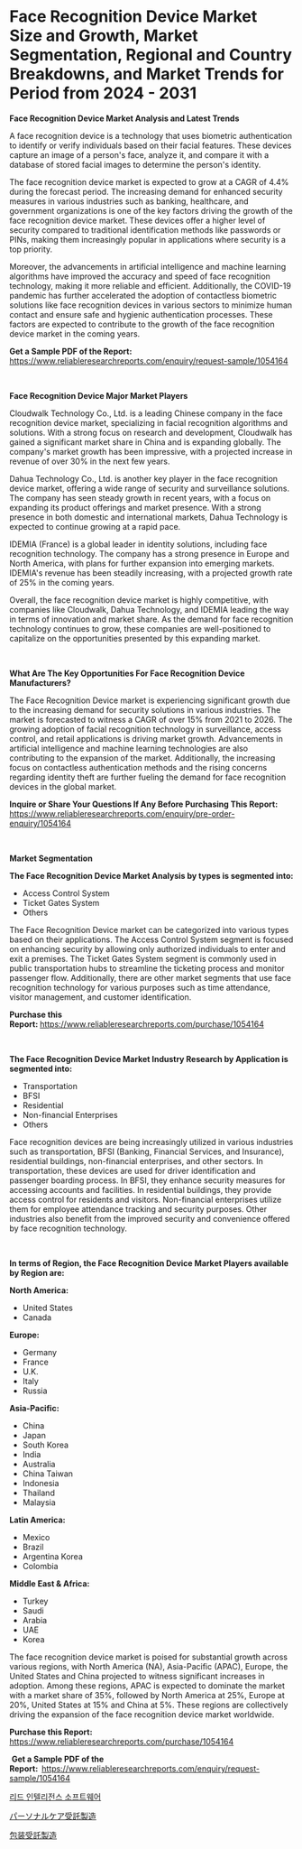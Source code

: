 <p><h1>Face Recognition Device Market Size and Growth, Market Segmentation, Regional and Country Breakdowns, and Market Trends for Period from 2024 -  2031</h1></p><p><strong>Face Recognition Device Market Analysis and Latest Trends</strong></p>
<p><p>A face recognition device is a technology that uses biometric authentication to identify or verify individuals based on their facial features. These devices capture an image of a person's face, analyze it, and compare it with a database of stored facial images to determine the person's identity.</p><p>The face recognition device market is expected to grow at a CAGR of 4.4% during the forecast period. The increasing demand for enhanced security measures in various industries such as banking, healthcare, and government organizations is one of the key factors driving the growth of the face recognition device market. These devices offer a higher level of security compared to traditional identification methods like passwords or PINs, making them increasingly popular in applications where security is a top priority.</p><p>Moreover, the advancements in artificial intelligence and machine learning algorithms have improved the accuracy and speed of face recognition technology, making it more reliable and efficient. Additionally, the COVID-19 pandemic has further accelerated the adoption of contactless biometric solutions like face recognition devices in various sectors to minimize human contact and ensure safe and hygienic authentication processes. These factors are expected to contribute to the growth of the face recognition device market in the coming years.</p></p>
<p><strong>Get a Sample PDF of the Report:&nbsp;</strong> <a href="https://www.reliableresearchreports.com/enquiry/request-sample/1054164">https://www.reliableresearchreports.com/enquiry/request-sample/1054164</a></p>
<p>&nbsp;</p>
<p><strong>Face Recognition Device Major Market Players</strong></p>
<p><p>Cloudwalk Technology Co., Ltd. is a leading Chinese company in the face recognition device market, specializing in facial recognition algorithms and solutions. With a strong focus on research and development, Cloudwalk has gained a significant market share in China and is expanding globally. The company's market growth has been impressive, with a projected increase in revenue of over 30% in the next few years.</p><p>Dahua Technology Co., Ltd. is another key player in the face recognition device market, offering a wide range of security and surveillance solutions. The company has seen steady growth in recent years, with a focus on expanding its product offerings and market presence. With a strong presence in both domestic and international markets, Dahua Technology is expected to continue growing at a rapid pace.</p><p>IDEMIA (France) is a global leader in identity solutions, including face recognition technology. The company has a strong presence in Europe and North America, with plans for further expansion into emerging markets. IDEMIA's revenue has been steadily increasing, with a projected growth rate of 25% in the coming years.</p><p>Overall, the face recognition device market is highly competitive, with companies like Cloudwalk, Dahua Technology, and IDEMIA leading the way in terms of innovation and market share. As the demand for face recognition technology continues to grow, these companies are well-positioned to capitalize on the opportunities presented by this expanding market.</p></p>
<p>&nbsp;</p>
<p><strong>What Are The Key Opportunities For Face Recognition Device Manufacturers?</strong></p>
<p><p>The Face Recognition Device market is experiencing significant growth due to the increasing demand for security solutions in various industries. The market is forecasted to witness a CAGR of over 15% from 2021 to 2026. The growing adoption of facial recognition technology in surveillance, access control, and retail applications is driving market growth. Advancements in artificial intelligence and machine learning technologies are also contributing to the expansion of the market. Additionally, the increasing focus on contactless authentication methods and the rising concerns regarding identity theft are further fueling the demand for face recognition devices in the global market.</p></p>
<p><strong>Inquire or Share Your Questions If Any Before Purchasing This Report:</strong> <a href="https://www.reliableresearchreports.com/enquiry/pre-order-enquiry/1054164">https://www.reliableresearchreports.com/enquiry/pre-order-enquiry/1054164</a></p>
<p>&nbsp;</p>
<p><strong>Market Segmentation</strong></p>
<p><strong>The Face Recognition Device Market Analysis by types is segmented into:</strong></p>
<p><ul><li>Access Control System</li><li>Ticket Gates System</li><li>Others</li></ul></p>
<p><p>The Face Recognition Device market can be categorized into various types based on their applications. The Access Control System segment is focused on enhancing security by allowing only authorized individuals to enter and exit a premises. The Ticket Gates System segment is commonly used in public transportation hubs to streamline the ticketing process and monitor passenger flow. Additionally, there are other market segments that use face recognition technology for various purposes such as time attendance, visitor management, and customer identification.</p></p>
<p><strong>Purchase this Report:&nbsp;</strong><a href="https://www.reliableresearchreports.com/purchase/1054164">https://www.reliableresearchreports.com/purchase/1054164</a></p>
<p>&nbsp;</p>
<p><strong>The Face Recognition Device Market Industry Research by Application is segmented into:</strong></p>
<p><ul><li>Transportation</li><li>BFSI</li><li>Residential</li><li>Non-financial Enterprises</li><li>Others</li></ul></p>
<p><p>Face recognition devices are being increasingly utilized in various industries such as transportation, BFSI (Banking, Financial Services, and Insurance), residential buildings, non-financial enterprises, and other sectors. In transportation, these devices are used for driver identification and passenger boarding process. In BFSI, they enhance security measures for accessing accounts and facilities. In residential buildings, they provide access control for residents and visitors. Non-financial enterprises utilize them for employee attendance tracking and security purposes. Other industries also benefit from the improved security and convenience offered by face recognition technology.</p></p>
<p>&nbsp;</p>
<p><strong>In terms of Region, the Face Recognition Device Market Players available by Region are:</strong></p>
<p>
    <p> <strong> North America: </strong>
        <ul>
            <li>United States</li>
            <li>Canada</li>
        </ul>
        </p> 
    <p> <strong> Europe: </strong>
        <ul>
            <li>Germany</li>
            <li>France</li>
            <li>U.K.</li>
            <li>Italy</li>
            <li>Russia</li>
        </ul>
        </p> 
    <p> <strong> Asia-Pacific: </strong>
        <ul>
            <li>China</li>
            <li>Japan</li>
            <li>South Korea</li>
            <li>India</li>
            <li>Australia</li>
            <li>China Taiwan</li>
            <li>Indonesia</li>
            <li>Thailand</li>
            <li>Malaysia</li>
        </ul>
        </p> 
    <p> <strong> Latin America: </strong>
        <ul>
            <li>Mexico</li>
            <li>Brazil</li>
            <li>Argentina Korea</li>
            <li>Colombia</li>
        </ul>
        </p> 
    <p> <strong> Middle East & Africa: </strong>
        <ul>
            <li>Turkey</li>
            <li>Saudi</li>
            <li>Arabia</li>
            <li>UAE</li>
            <li>Korea</li>
        </ul>
    </p>
    </p>
<p><p>The face recognition device market is poised for substantial growth across various regions, with North America (NA), Asia-Pacific (APAC), Europe, the United States and China projected to witness significant increases in adoption. Among these regions, APAC is expected to dominate the market with a market share of 35%, followed by North America at 25%, Europe at 20%, United States at 15% and China at 5%. These regions are collectively driving the expansion of the face recognition device market worldwide.</p></p>
<p><strong>Purchase this Report: </strong><a href="https://www.reliableresearchreports.com/purchase/1054164">https://www.reliableresearchreports.com/purchase/1054164</a></p>
<p>&nbsp;<strong>Get a Sample PDF of the Report:&nbsp;&nbsp;</strong><a href="https://www.reliableresearchreports.com/enquiry/request-sample/1054164">https://www.reliableresearchreports.com/enquiry/request-sample/1054164</a></p>
<p><strong></strong></p>
<p><p><a href="https://github.com/JackieFauhey9089475/Market-Research-Report-List-1/blob/main/67517488146.md">리드 인텔리전스 소프트웨어</a></p><p><a href="https://github.com/pepo3k/Market-Research-Report-List-1/blob/main/97523898862.md">パーソナルケア受託製造</a></p><p><a href="https://github.com/vhemk0794148/Market-Research-Report-List-1/blob/main/62828388861.md">包装受託製造</a></p></p>